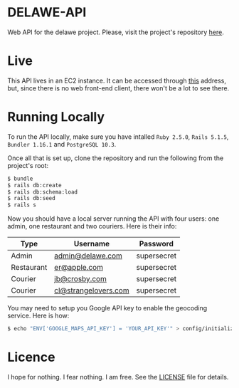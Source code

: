 # DELAWE-API
Web API for the delawe project. Please, visit the project's repository [here](https://github.com/fontesrp/delawe).

# Live
This API lives in an EC2 instance. It can be accessed through [this](http://delawe.rfapps.co) address, but, since there is no web front-end client, there won't be a lot to see there.

# Running Locally
To run the API locally, make sure you have intalled `Ruby 2.5.0`, `Rails 5.1.5`, `Bundler 1.16.1` and `PostgreSQL 10.3`.

Once all that is set up, clone the repository and run the following from the project's root:

```bash
$ bundle
$ rails db:create
$ rails db:schema:load
$ rails db:seed
$ rails s
```

Now you should have a local server running the API with four users: one admin, one restaurant and two couriers. Here is their info:

| Type       | Username             | Password    |
| ---------- | -------------------- | ----------- |
| Admin      | admin@delawe.com     | supersecret |
| Restaurant | er@apple.com         | supersecret |
| Courier    | jb@crosby.com        | supersecret |
| Courier    | cl@strangelovers.com | supersecret |

You may need to setup you Google API key to enable the geocoding service. Here is how:

```bash
$ echo "ENV['GOOGLE_MAPS_API_KEY'] = 'YOUR_API_KEY'" > config/initializers/app_keys.rb
```

# Licence
I hope for nothing. I fear nothing. I am free. See the [LICENSE](./LICENSE) file for details.
